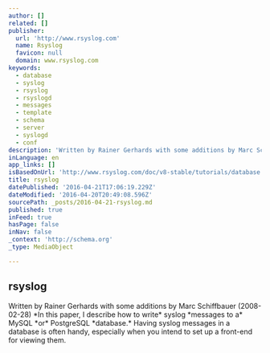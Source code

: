 ```yaml
---
author: []
related: []
publisher:
  url: 'http://www.rsyslog.com'
  name: Rsyslog
  favicon: null
  domain: www.rsyslog.com
keywords:
  - database
  - syslog
  - rsyslog
  - rsyslogd
  - messages
  - template
  - schema
  - server
  - syslogd
  - conf
description: 'Written by Rainer Gerhards with some additions by Marc Schiffbauer (2008-02-28) *In this paper, I describe how to write* syslog *messages to a* MySQL *or* PostgreSQL *database.* Having syslog messages in a database is often handy, especially when you intend to set up a front-end for viewing them.'
inLanguage: en
app_links: []
isBasedOnUrl: 'http://www.rsyslog.com/doc/v8-stable/tutorials/database.html'
title: rsyslog
datePublished: '2016-04-21T17:06:19.229Z'
dateModified: '2016-04-20T20:49:08.596Z'
sourcePath: _posts/2016-04-21-rsyslog.md
published: true
inFeed: true
hasPage: false
inNav: false
_context: 'http://schema.org'
_type: MediaObject

---
```

<article style=""><h1>rsyslog</h1><p>Written by Rainer Gerhards with some additions by Marc Schiffbauer (2008-02-28) *In this paper, I describe how to write* syslog *messages to a* MySQL *or* PostgreSQL *database.* Having syslog messages in a database is often handy, especially when you intend to set up a front-end for viewing them.</p></article>
